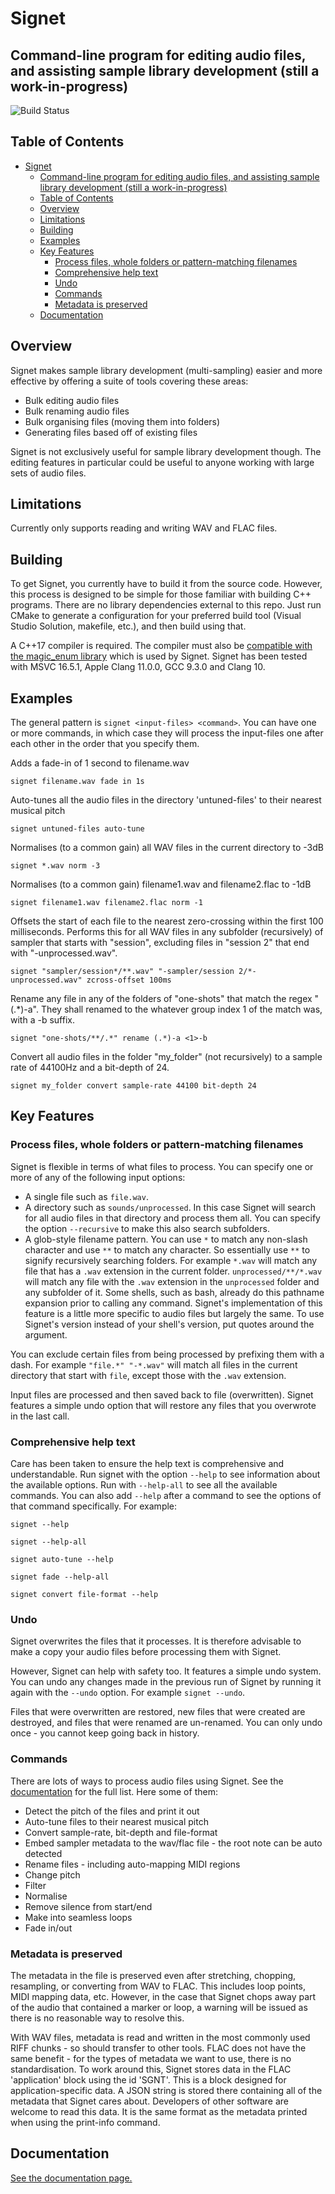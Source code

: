# Signet
## Command-line program for editing audio files, and assisting sample library development (still a work-in-progress)

![Build Status](https://github.com/SamWindell/Signet/workflows/Build%20and%20Test/badge.svg)

## Table of Contents

- [Signet](#signet)
  - [Command-line program for editing audio files, and assisting sample library development (still a work-in-progress)](#command-line-program-for-editing-audio-files-and-assisting-sample-library-development-still-a-work-in-progress)
  - [Table of Contents](#table-of-contents)
  - [Overview](#overview)
  - [Limitations](#limitations)
  - [Building](#building)
  - [Examples](#examples)
  - [Key Features](#key-features)
    - [Process files, whole folders or pattern-matching filenames](#process-files-whole-folders-or-pattern-matching-filenames)
    - [Comprehensive help text](#comprehensive-help-text)
    - [Undo](#undo)
    - [Commands](#commands)
    - [Metadata is preserved](#metadata-is-preserved)
  - [Documentation](#documentation)

## Overview
Signet makes sample library development (multi-sampling) easier and more effective by offering a suite of tools covering these areas:
- Bulk editing audio files
- Bulk renaming audio files
- Bulk organising files (moving them into folders)
- Generating files based off of existing files

Signet is not exclusively useful for sample library development though. The editing features in particular could be useful to anyone working with large sets of audio files.

## Limitations
Currently only supports reading and writing WAV and FLAC files.

## Building
To get Signet, you currently have to build it from the source code. However, this process is designed to be simple for those familiar with building C++ programs. There are no library dependencies external to this repo. Just run CMake to generate a configuration for your preferred build tool (Visual Studio Solution, makefile, etc.), and then build using that.

A C++17 compiler is required. The compiler must also be [compatible with the magic_enum library](https://github.com/Neargye/magic_enum#compiler-compatibility) which is used by Signet. Signet has been tested with MSVC 16.5.1, Apple Clang 11.0.0, GCC 9.3.0 and Clang 10.

## Examples
The general pattern is `signet <input-files> <command>`. You can have one or more commands, in which case they will process the input-files one after each other in the order that you specify them.

Adds a fade-in of 1 second to filename.wav

```signet filename.wav fade in 1s```

Auto-tunes all the audio files in the directory 'untuned-files' to their nearest musical pitch

```signet untuned-files auto-tune```

Normalises (to a common gain) all WAV files in the current directory to -3dB

```signet *.wav norm -3```

Normalises (to a common gain) filename1.wav and filename2.flac to -1dB

```signet filename1.wav filename2.flac norm -1```

Offsets the start of each file to the nearest zero-crossing within the first 100 milliseconds. Performs this for all WAV files in any subfolder (recursively) of sampler that starts with "session", excluding files in "session 2" that end with "-unprocessed.wav".

```signet "sampler/session*/**.wav" "-sampler/session 2/*-unprocessed.wav" zcross-offset 100ms```

Rename any file in any of the folders of "one-shots" that match the regex "(.\*)-a". They shall renamed to the whatever group index 1 of the match was, with a -b suffix.

```signet "one-shots/**/.*" rename (.*)-a <1>-b```

Convert all audio files in the folder "my_folder" (not recursively) to a sample rate of 44100Hz and a bit-depth of 24.

```signet my_folder convert sample-rate 44100 bit-depth 24```

## Key Features
### Process files, whole folders or pattern-matching filenames
Signet is flexible in terms of what files to process. You can specify one or more of any of the following input options: 
- A single file such as `file.wav`.
- A directory such as `sounds/unprocessed`. In this case Signet will search for all audio files in that directory and process them all. You can specify the option `--recursive` to make this also search subfolders.
- A glob-style filename pattern. You can use `*` to match any non-slash character and use `**` to match any character. So essentially use `**` to signify recursively searching folders. For example `*.wav` will match any file that has a `.wav` extension in the current folder. `unprocessed/**/*.wav` will match any file with the `.wav` extension in the `unprocessed` folder and any subfolder of it. Some shells, such as bash, already do this pathname expansion prior to calling any command. Signet's implementation of this feature is a little more specific to audio files but largely the same. To use Signet's version instead of your shell's version, put quotes around the argument.

You can exclude certain files from being processed by prefixing them with a dash. For example `"file.*" "-*.wav"` will match all files in the current directory that start with `file`, except those with the `.wav` extension.

Input files are processed and then saved back to file (overwritten). Signet features a simple undo option that will restore any files that you overwrote in the last call.

### Comprehensive help text
Care has been taken to ensure the help text is comprehensive and understandable. Run signet with the option `--help` to see information about the available options. Run with `--help-all` to see all the available commands. You can also add `--help` after a command to see the options of that command specifically. For example:

`signet --help`

`signet --help-all`

`signet auto-tune --help`

`signet fade --help-all`

`signet convert file-format --help`

### Undo
Signet overwrites the files that it processes. It is therefore advisable to make a copy your audio files before processing them with Signet.

However, Signet can help with safety too. It features a simple undo system. You can undo any changes made in the previous run of Signet by running it again with the `--undo` option. For example `signet --undo`.

Files that were overwritten are restored, new files that were created are destroyed, and files that were renamed are un-renamed. You can only undo once - you cannot keep going back in history.

### Commands
There are lots of ways to process audio files using Signet. See the [documentation](docs/usage.md) for the full list. Here some of them:
- Detect the pitch of the files and print it out
- Auto-tune files to their nearest musical pitch
- Convert sample-rate, bit-depth and file-format
- Embed sampler metadata to the wav/flac file - the root note can be auto detected
- Rename files - including auto-mapping MIDI regions
- Change pitch
- Filter
- Normalise
- Remove silence from start/end
- Make into seamless loops
- Fade in/out

### Metadata is preserved
The metadata in the file is preserved even after stretching, chopping, resampling, or converting from WAV to FLAC. This includes loop points, MIDI mapping data, etc. However, in the case that Signet chops away part of the audio that contained a marker or loop, a warning will be issued as there is no reasonable way to resolve this. 

With WAV files, metadata is read and written in the most commonly used RIFF chunks - so should transfer to other tools. FLAC does not have the same benefit - for the types of metadata we want to use, there is no standardisation. To work around this, Signet stores data in the FLAC 'application' block using the id 'SGNT'. This is a block designed for application-specific data. A JSON string is stored there containing all of the metadata that Signet cares about. Developers of other software are welcome to read this data. It is the same format as the metadata printed when using the print-info command.

## Documentation
[See the documentation page.](docs/usage.md)


